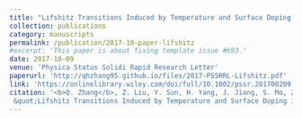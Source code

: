 ```yaml
---
title: "Lifshitz Transitions Induced by Temperature and Surface Doping in Type-II Weyl Semimetal Candidate Td-WTe2"
collection: publications
category: manuscripts
permalink: /publication/2017-10-paper-lifshitz
#excerpt: 'This paper is about fixing template issue #693.'
date: 2017-10-09
venue: 'Physica Status Solidi Rapid Research Letter'
paperurl: 'http://qhzhang95.github.io/files/2017-PSSRRL-Lifshitz.pdf'
link: 'https://onlinelibrary.wiley.com/doi/full/10.1002/pssr.201700209'
citation: '<b>Q. Zhang</b>, Z. Liu, Y. Sun, H. Yang, J. Jiang, S. Mo, Z. Hussain, X. Qian, L. Fu, S. Yao, M. Lu, C. Felser, B. Yan, Y. Chen, L. Yang.
 &quot;Lifshitz Transitions Induced by Temperature and Surface Doping in Type-II Weyl Semimetal Candidate Td-WTe2.&quot; <i>Physica Status Solidi Rapid Research Letter</i>. 11, 12 (2017).'
---
```



